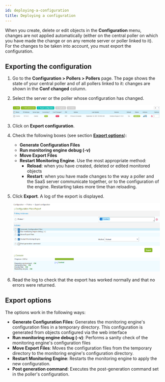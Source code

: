 ```yaml
---
id: deploying-a-configuration
title: Deploying a configuration
---
```


When you create, delete or edit objects in the **Configuration** menu, changes are not applied automatically (either on the central poller on which you have made the change or on any remote server or poller linked to it). For the changes to be taken into account, you must export the configuration.

## Exporting the configuration

1. Go to the **Configuration > Pollers > Pollers** page. The page shows the state of your central
poller and of all pollers linked to it: changes are shown in the **Conf changed** column.

2. Select the server or the poller whose configuration has changed.

    ![image](../../assets/monitoring/monitoring-servers/export_conf.png)

3. Click on **Export configuration**.

4. Check the following boxes (see section [**Export options**](#export-options)):

    - **Generate Configuration Files**
    - **Run monitoring engine debug (-v)**
    - **Move Export Files**
    - **Restart Monitoring Engine**. Use the most appropriate method: 
      - **Reload**: when you have created, deleted or edited monitored objects
      - **Restart**: when you have made changes to the way a poller and the SaaS server communicate together, or 
      to the configuration of the engine. Restarting takes more time than reloading.

5. Click **Export**. A log of the export is displayed.

    ![image](../../assets/monitoring/monitoring-servers/export_conf_done.png)

6. Read the log to check that the export has worked normally and that no errors were returned.

## Export options

The options work in the following ways:

- **Generate Configuration Files**: Generates the monitoring engine's configuration
    files in a temporary directory. This configuration is generated from objects
    configured via the web interface
- **Run monitoring engine debug (-v)**: Performs a sanity check of the monitoring engine's configuration files
- **Move Export Files**: Moves the configuration files from the temporary
    directory to the monitoring engine's configuration directory.
- **Restart Monitoring Engine**: Restarts the monitoring engine to apply the new
    configuration.
- **Post generation command**: Executes the post-generation command set in the
    poller's configuration.
